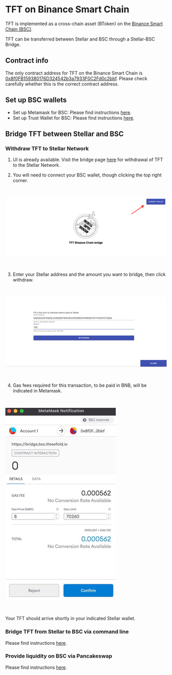 # TFT on Binance Smart Chain

TFT is implemented as a cross-chain asset (BToken) on the [Binance Smart Chain (BSC)](https://www.binance.org/en/smartChain).

TFT can be transferred between Stellar and BSC through a Stellar-BSC Bridge. 

## Contract info

The only contract address for TFT on the Binance Smart Chain is [0x8f0FB159380176D324542b3a7933F0C2Fd0c2bbf](https://bscscan.com/address/0x8f0fb159380176d324542b3a7933f0c2fd0c2bbf). Please check carefully whether this is the correct contract address.

## Set up BSC wallets

- Set up Metamask for BSC: Please find instructions [here](tft_bsc_metamask).
- Set up Trust Wallet for BSC: Please find instructions [here](tft_bsc_trustwallet).

## Bridge TFT between Stellar and BSC

### Withdraw TFT to Stellar Network

1. UI is already available. Visit the bridge page [here](https://bridge.bsc.threefold.io/) for withdrawal of TFT to the Stellar Network.

2. You will need to connect your BSC wallet, though clicking the top right corner.

<br/>

![](img/ui_for_withdrawal_of_tft.jpg)

<br/>

3. Enter your Stellar address and the amount you want to bridge, then click withdraw.

<br/>

![](img/bsc_wallet.jpg)

<br/>


4. Gas fees required for this transaction, to be paid in BNB, will be indicated in Metamask.

<br/>

![](img/gas_fee.jpg)

<br/>

Your TFT should arrive shortly in your indicated Stellar wallet. 


### Bridge TFT from Stellar to BSC via command line

Please find instructions [here](https://github.com/threefoldfoundation/tft/blob/main/bsc/bridges/stellar/transfers.md).


### Provide liquidity on BSC via Pancakeswap

Please find instructions [here](liquidity_provider).


<!--- 
### Transfer TFT from Stellar to BSC

- Go to the [Bridge Web UI](https://binance-chain-bridge-dapp.vercel.app/), sign in with Metamask and select the network you just created.

![](img/tft_bsc_bridge_ui.jpg ':size=300')

- Click on `Deposit from Stellar`. 
- A message will then appear with instructions that both address and memo text need to be exactly as indicated, or it will lead to loss of your tokens. Tick the box and then make the transfer using the indicated address and memo text. For your convenience, a QR code will be generated that can be scanned using the ThreeFold Connect app.

![](img/tft_bridge_transfer.jpg ':size=300')

- Fill in the amount of tokens you wish to transfer from your wallet, and execute the transfer to the mainnet address ```GBFFWXWBZDILJJAMSINHPJEUJKB3H4UYXRWNB4COYQAF7UUQSWSBUXW5```.
- Shortly after, your TFTs will be available in your BSC wallet.

![](img/tft_bridge_ui_funded.jpg ':size=300')

![](img/tft_bsc_metamask_funded.jpg ':size=300')

### Transfer TFT from BSC to Stellar

TFT can also be transferred back to the Stellar network. You will need to sign from your BSC wallet, using Metamask. Gas fees required for this transaction, to be paid in BNB, will be indicated in Metamask.

![](img/tft_bridge_withdraw_to_stellar.jpg ':size=300')

--->